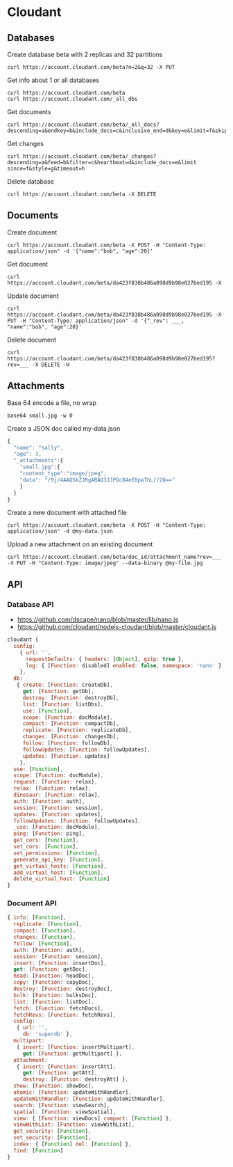 # Cloudant

## Databases

Create database beta with 2 replicas and 32 partitions

```
curl https://account.cloudant.com/beta?n=2&q=32 -X PUT
```

Get info about 1 or all databases 

```
curl https://account.cloudant.com/beta
curl https://account.cloudant.com/_all_dbs
```

Get documents

```
curl https://account.cloudant.com/beta/_all_docs?descending=a&endkey=b&include_docs=c&inclusive_end=d&key=e&limit=f&skip=g&startkey=h
```

Get changes

```
curl https://account.cloudant.com/beta/_changes?descending=a&feed=b&filter=c&heartbeat=d&include_docs=e&limit since=f&style=g&timeout=h
```

Delete database

```
curl https://account.cloudant.com/beta -X DELETE
```

## Documents

Create document

```
curl https://account.cloudant.com/beta -X POST -H "Content-Type: application/json" -d '{"name":"bob", "age":20}'
```

Get document

```
curl https://account.cloudant.com/beta/da423f838b486a098d9b98e027bed195 -X
```

Update document

```
curl https://account.cloudant.com/beta/da423f838b486a098d9b98e027bed195 -X PUT -H "Content-Type: application/json" -d '{"_rev": ___, "name":"bob", "age":20}'
```

Delete document

```
curl https://account.cloudant.com/beta/da423f838b486a098d9b98e027bed195?rev=___ -X DELETE -H
```

## Attachments

Base 64 encode a file, no wrap
```
base64 small.jpg -w 0
```

Create a JSON doc called my-data.json

```js
{
  "name": "sally",
  "age": 3,
  "_attachments":{
    "small.jpg":{
    "content_type":"image/jpeg",
    "data": "/9j/4AAQSkZJRgABAQ3JJPQc84eE8paThL//2Q=="
    }
  }
}
```

Create a new document with attached file

```
curl https://account.cloudant.com/beta -X POST -H "Content-Type: application/json" -d @my-data.json
```

Upload a new attachment on an existing document

```
curl https://account.cloudant.com/beta/doc_id/attachment_name?rev=___ -X PUT -H "Content-Type: image/jpeg" --data-binary @my-file.jpg 
```

## API

### Database API

- https://github.com/dscape/nano/blob/master/lib/nano.js
- https://github.com/cloudant/nodejs-cloudant/blob/master/cloudant.js

```js
cloudant {
  config:
    { url: '',
      requestDefaults: { headers: [Object], gzip: true },
      log: { [Function: disabled] enabled: false, namespace: 'nano' } 
    },
  db:
   { create: [Function: createDb],
     get: [Function: getDb],
     destroy: [Function: destroyDb],
     list: [Function: listDbs],
     use: [Function],
     scope: [Function: docModule],
     compact: [Function: compactDb],
     replicate: [Function: replicateDb],
     changes: [Function: changesDb],
     follow: [Function: followDb],
     followUpdates: [Function: followUpdates],
     updates: [Function: updates]
    },
  use: [Function],
  scope: [Function: docModule],
  request: [Function: relax],
  relax: [Function: relax],
  dinosaur: [Function: relax],
  auth: [Function: auth],
  session: [Function: session],
  updates: [Function: updates],
  followUpdates: [Function: followUpdates],
  _use: [Function: docModule],
  ping: [Function: ping],
  get_cors: [Function],
  set_cors: [Function],
  set_permissions: [Function],
  generate_api_key: [Function],
  get_virtual_hosts: [Function],
  add_virtual_host: [Function],
  delete_virtual_host: [Function]
}
```

### Document API

```js
{ info: [Function],
  replicate: [Function],
  compact: [Function],
  changes: [Function],
  follow: [Function],
  auth: [Function: auth],
  session: [Function: session],
  insert: [Function: insertDoc],
  get: [Function: getDoc],
  head: [Function: headDoc],
  copy: [Function: copyDoc],
  destroy: [Function: destroyDoc],
  bulk: [Function: bulksDoc],
  list: [Function: listDoc],
  fetch: [Function: fetchDocs],
  fetchRevs: [Function: fetchRevs],
  config:
   { url: '',
     db: 'superdb' },
  multipart:
   { insert: [Function: insertMultipart],
     get: [Function: getMultipart] },
  attachment:
   { insert: [Function: insertAtt],
     get: [Function: getAtt],
     destroy: [Function: destroyAtt] },
  show: [Function: showDoc],
  atomic: [Function: updateWithHandler],
  updateWithHandler: [Function: updateWithHandler],
  search: [Function: viewSearch],
  spatial: [Function: viewSpatial],
  view: { [Function: viewDocs] compact: [Function] },
  viewWithList: [Function: viewWithList],
  get_security: [Function],
  set_security: [Function],
  index: { [Function] del: [Function] },
  find: [Function] 
}
```

